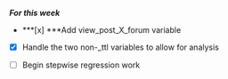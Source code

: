 ***For this week***

- ***[x] ***Add view_post_X_forum variable
- [x] Handle the two non-_ttl variables to allow for analysis
- [ ] Begin stepwise regression work

